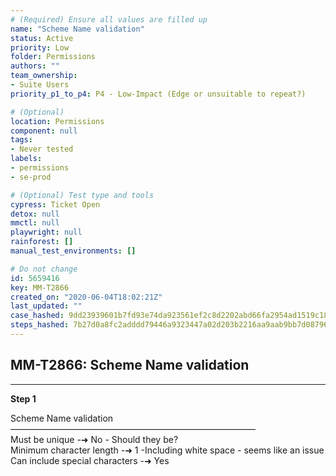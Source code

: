 ```yaml
---
# (Required) Ensure all values are filled up
name: "Scheme Name validation"
status: Active
priority: Low
folder: Permissions
authors: ""
team_ownership: 
- Suite Users
priority_p1_to_p4: P4 - Low-Impact (Edge or unsuitable to repeat?)

# (Optional)
location: Permissions
component: null
tags: 
- Never tested
labels: 
- permissions
- se-prod

# (Optional) Test type and tools
cypress: Ticket Open
detox: null
mmctl: null
playwright: null
rainforest: []
manual_test_environments: []

# Do not change
id: 5659416
key: MM-T2866
created_on: "2020-06-04T18:02:21Z"
last_updated: ""
case_hashed: 9dd23939601b7fd93e74da923561ef2c8d2202abd66fa2954ad1519c18d1b69219c55e514e1c8583889afdca2f79eea7
steps_hashed: 7b27d0a8fc2adddd79446a9323447a02d203b2216aa9aab9bb7d0879614797f8dd2ff8af3598aed5468533ef31c4d271
---
```


<!-- (Auto-generated) Based on frontmatter's "key" and "name" -->

## MM-T2866: Scheme Name validation

---

**Step 1**

Scheme Name validation\
————————————————————————————\
Must be unique -➜ No - Should they be?\
Minimum character length -➜ 1 -Including white space - seems like an issue\
Can include special characters -➜ Yes
